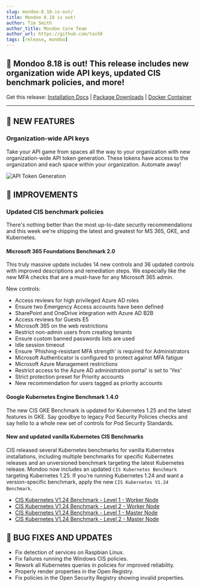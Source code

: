 ```yaml
---
slug: mondoo-8.18-is-out/
title: Mondoo 8.18 is out!
author: Tim Smith
author_title: Mondoo Core Team
author_url: https://github.com/tas50
tags: [release, mondoo]
---
```


## 🥳 Mondoo 8.18 is out! This release includes new organization wide API keys, updated CIS benchmark policies, and more!

Get this release: [Installation Docs](/cnspec/) | [Package Downloads](https://releases.mondoo.com/cnspec/) | [Docker Container](https://hub.docker.com/r/mondoo/cnspec)

---

## 🎉 NEW FEATURES

### Organization-wide API keys

Take your API game from spaces all the way to your organization with new organization-wide API token generation. These tokens have access to the organization and each space within your organization. Automate away!

![API Token Generation](/img/releases/2023-07-11-mondoo-8.18-is-out/api_tokens.png)

## 🧹 IMPROVEMENTS

### Updated CIS benchmark policies

There's nothing better than the most up-to-date security recommendations and this week we're shipping the latest and greatest for MS 365, GKE, and Kubernetes.

#### Microsoft 365 Foundations Benchmark 2.0

This truly massive update includes 14 new controls and 36 updated controls with improved descriptions and remediation steps. We especially like the new MFA checks that are a must-have for any Microsoft 365 admin.

New controls:

- Access reviews for high privileged Azure AD roles
- Ensure two Emergency Access accounts have been defined
- SharePoint and OneDrive integration with Azure AD B2B
- Access reviews for Guests E5
- Microsoft 365 on the web restrictions
- Restrict non-admin users from creating tenants
- Ensure custom banned passwords lists are used
- Idle session timeout
- Ensure 'Phishing-resistant MFA strength' is required for Administrators
- Microsoft Authenticator is configured to protect against MFA fatigue
- Microsoft Azure Management restrictions
- Restrict access to the Azure AD administration portal' is set to 'Yes'
- Strict protection preset for Priority accounts
- New recommendation for users tagged as priority accounts

#### Google Kubernetes Engine Benchmark 1.4.0

The new CIS GKE Benchmark is updated for Kubernetes 1.25 and the latest features in GKE. Say goodbye to legacy Pod Security Policies checks and say hello to a whole new set of controls for Pod Security Standards.

#### New and updated vanilla Kubernetes CIS Benchmarks

CIS released several Kubernetes benchmarks for vanilla Kubernetes installations, including multiple benchmarks for specific Kubernetes releases and an unversioned benchmark targeting the latest Kubernetes release. Mondoo now includes an updated `CIS Kubernetes Benchmark` targeting Kubernetes 1.25. If you're running Kubernetes 1.24 and want a version-specific benchmark, apply the new `CIS Kubernetes V1.24 Benchmark`.

- [CIS Kubernetes V1.24 Benchmark - Level 1 - Worker Node](https://mondoo.com/registry/namespace/mondoohq/policies/cis-kubernetes-v1-24-level-1)
- [CIS Kubernetes V1.24 Benchmark - Level 2 - Worker Node](https://mondoo.com/registry/namespace/mondoohq/policies/cis-kubernetes-v1-24-level-2)
- [CIS Kubernetes V1.24 Benchmark - Level 1 - Master Node](https://mondoo.com/registry/namespace/mondoohq/policies/cis-kubernetes-master-level-1)
- [CIS Kubernetes V1.24 Benchmark - Level 2 - Master Node](https://mondoo.com/registry/namespace/mondoohq/policies/cis-kubernetes-master-level-2)

## 🐛 BUG FIXES AND UPDATES

- Fix detection of services on Raspbian Linux.
- Fix failures running the Windows CIS policies.
- Rework all Kubernetes queries in policies for improved reliability.
- Properly render properties in the Open Registry.
- Fix policies in the Open Security Registry showing invalid properties.
